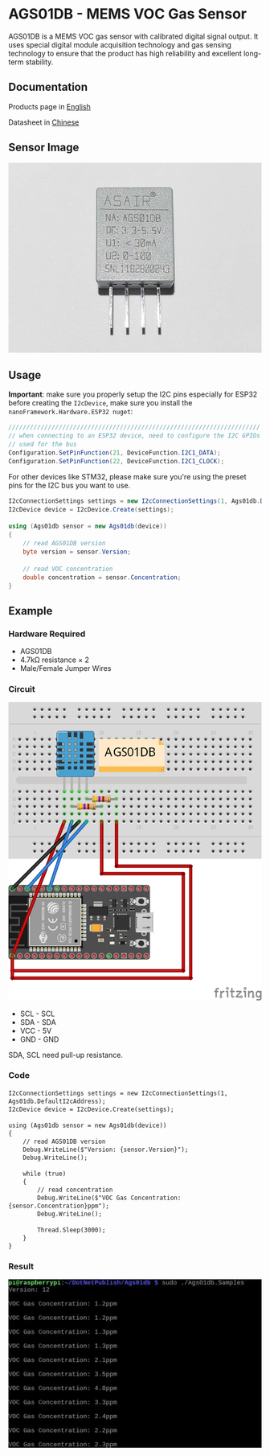 # AGS01DB - MEMS VOC Gas Sensor

AGS01DB is a MEMS VOC gas sensor with calibrated digital signal output. It uses special digital module acquisition technology and gas sensing technology to ensure that the product has high reliability and excellent long-term stability.

## Documentation

Products page in [English](http://www.aosong.com/en/products-33.html)

Datasheet in [Chinese](http://www.aosong.com/userfiles/files/media/AGS01DB%E6%B0%94%E4%BD%93%E4%BC%A0%E6%84%9F%E5%99%A8%E6%A8%A1%E5%9D%97%E8%AF%B4%E6%98%8E%E4%B9%A6V10.pdf)

## Sensor Image

![sensor](https://raw.githubusercontent.com/nanoframework/nanoFramework.IoT.Device/develop/devices/Ags01db/sensor.jpg)

## Usage

**Important**: make sure you properly setup the I2C pins especially for ESP32 before creating the `I2cDevice`, make sure you install the `nanoFramework.Hardware.ESP32 nuget`:

```csharp
//////////////////////////////////////////////////////////////////////
// when connecting to an ESP32 device, need to configure the I2C GPIOs
// used for the bus
Configuration.SetPinFunction(21, DeviceFunction.I2C1_DATA);
Configuration.SetPinFunction(22, DeviceFunction.I2C1_CLOCK);
```

For other devices like STM32, please make sure you're using the preset pins for the I2C bus you want to use.

```csharp
I2cConnectionSettings settings = new I2cConnectionSettings(1, Ags01db.DefaultI2cAddress);
I2cDevice device = I2cDevice.Create(settings);

using (Ags01db sensor = new Ags01db(device))
{
    // read AGS01DB version
    byte version = sensor.Version;

    // read VOC concentration
    double concentration = sensor.Concentration;
}

```

## Example

### Hardware Required

* AGS01DB
* 4.7kΩ resistance × 2
* Male/Female Jumper Wires

### Circuit

![circuit](https://raw.githubusercontent.com/nanoframework/nanoFramework.IoT.Device/develop/devices/Ags01db/AGS01DB_circuit_bb.png)

* SCL - SCL
* SDA - SDA
* VCC - 5V
* GND - GND

SDA, SCL need pull-up resistance.

### Code

```Csharp
I2cConnectionSettings settings = new I2cConnectionSettings(1, Ags01db.DefaultI2cAddress);
I2cDevice device = I2cDevice.Create(settings);

using (Ags01db sensor = new Ags01db(device))
{
    // read AGS01DB version
    Debug.WriteLine($"Version: {sensor.Version}");
    Debug.WriteLine();

    while (true)
    {
        // read concentration
        Debug.WriteLine($"VOC Gas Concentration: {sensor.Concentration}ppm");
        Debug.WriteLine();

        Thread.Sleep(3000);
    }
}
```

### Result

![running result](https://raw.githubusercontent.com/nanoframework/nanoFramework.IoT.Device/develop/devices/Ags01db/RunningResult.jpg)
